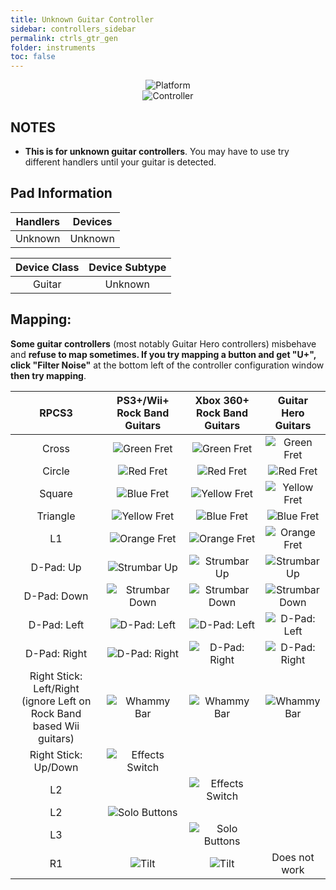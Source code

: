 ```yaml
---
title: Unknown Guitar Controller
sidebar: controllers_sidebar
permalink: ctrls_gtr_gen
folder: instruments
toc: false
---
```


<div align="center"> <img src="https://carlmylo.github.io/docu-rpcs3/images/instruments/plat/myst.png" alt="Platform" title="Platform"></div>

<div align="center"> <img src="https://carlmylo.github.io/docu-rpcs3/images/instruments/cont/mystcontrollers.png" alt="Controller" title="Controller"></div>

## NOTES  

* **This is for unknown guitar controllers**. You may have to use try different handlers until your guitar is detected.

## Pad Information

| Handlers | Devices |
|:------------------:|:---------------------:|
| Unknown | Unknown |

| Device Class | Device Subtype |
|:------------------:|:---------------------:|
| Guitar | Unknown |


## Mapping: 
 
**Some guitar controllers** (most notably Guitar Hero controllers) misbehave and **refuse to map sometimes. If you try mapping a button and get "U+", click "Filter Noise"** at the bottom left of the controller configuration window **then try mapping**.

| **RPCS3**          | **PS3+/Wii+ Rock Band Guitars** | **Xbox 360+ Rock Band Guitars** | **Guitar Hero Guitars** |
|:------------------:|:---------------------:|:---------------------:|:-----------------------:|
| Cross | ![Green Fret](https://carlmylo.github.io/docu-rpcs3/images/btns/gtrs/gf.png "Green Fret") | ![Green Fret](https://carlmylo.github.io/docu-rpcs3/images/btns/gtrs/gf.png "Green Fret") | ![Green Fret](https://carlmylo.github.io/docu-rpcs3/images/btns/gtrs/gf.png "Green Fret") |
| Circle | ![Red Fret](https://carlmylo.github.io/docu-rpcs3/images/btns/gtrs/rf.png "Red Fret") | ![Red Fret](https://carlmylo.github.io/docu-rpcs3/images/btns/gtrs/rf.png "Red Fret") | ![Red Fret](https://carlmylo.github.io/docu-rpcs3/images/btns/gtrs/rf.png "Red Fret") |
| Square | ![Blue Fret](https://carlmylo.github.io/docu-rpcs3/images/btns/gtrs/bf.png "Blue Fret") | ![Yellow Fret](https://carlmylo.github.io/docu-rpcs3/images/btns/gtrs/yf.png "Yellow Fret") | ![Yellow Fret](https://carlmylo.github.io/docu-rpcs3/images/btns/gtrs/yf.png "Yellow Fret") |
| Triangle | ![Yellow Fret](https://carlmylo.github.io/docu-rpcs3/images/btns/gtrs/yf.png "Yellow Fret") | ![Blue Fret](https://carlmylo.github.io/docu-rpcs3/images/btns/gtrs/bf.png "Blue Fret") | ![Blue Fret](https://carlmylo.github.io/docu-rpcs3/images/btns/gtrs/bf.png "Blue Fret") |
| L1 | ![Orange Fret](https://carlmylo.github.io/docu-rpcs3/images/btns/gtrs/of.png "Orange Fret") | ![Orange Fret](https://carlmylo.github.io/docu-rpcs3/images/btns/gtrs/of.png "Orange Fret") | ![Orange Fret](https://carlmylo.github.io/docu-rpcs3/images/btns/gtrs/of.png "Orange Fret") |
| D-Pad: Up | ![Strumbar Up](https://carlmylo.github.io/docu-rpcs3/images/btns/gtrs/sbu.png "Strumbar Up") | ![Strumbar Up](https://carlmylo.github.io/docu-rpcs3/images/btns/gtrs/sbu.png "Strumbar Up") | ![Strumbar Up](https://carlmylo.github.io/docu-rpcs3/images/btns/gtrs/sbu.png "Strumbar Up") |
| D-Pad: Down | ![Strumbar Down](https://carlmylo.github.io/docu-rpcs3/images/btns/gtrs/sbd.png "Strumbar Down") | ![Strumbar Down](https://carlmylo.github.io/docu-rpcs3/images/btns/gtrs/sbd.png "Strumbar Down") | ![Strumbar Down](https://carlmylo.github.io/docu-rpcs3/images/btns/gtrs/sbd.png "Strumbar Down") |
| D-Pad: Left | ![D-Pad: Left](https://carlmylo.github.io/docu-rpcs3/images/btns/gtrs/dpl.png "D-Pad: Left") | ![D-Pad: Left](https://carlmylo.github.io/docu-rpcs3/images/btns/gtrs/dpl.png "D-Pad: Left") | ![D-Pad: Left](https://carlmylo.github.io/docu-rpcs3/images/btns/gtrs/dpl.png "D-Pad: Left") |
| D-Pad: Right | ![D-Pad: Right](https://carlmylo.github.io/docu-rpcs3/images/btns/gtrs/dpr.png "D-Pad: Right") | ![D-Pad: Right](https://carlmylo.github.io/docu-rpcs3/images/btns/gtrs/dpr.png "D-Pad: Right") | ![D-Pad: Right](https://carlmylo.github.io/docu-rpcs3/images/btns/gtrs/dpr.png "D-Pad: Right") |
| Right Stick: <br/> Left/Right <br/> (ignore Left on Rock Band based Wii guitars) | ![Whammy Bar](https://carlmylo.github.io/docu-rpcs3/images/btns/gtrs/wb.png "Whammy Bar") | ![Whammy Bar](https://carlmylo.github.io/docu-rpcs3/images/btns/gtrs/wb.png "Whammy Bar") | ![Whammy Bar](https://carlmylo.github.io/docu-rpcs3/images/btns/gtrs/wb.png "Whammy Bar") |
| Right Stick: Up/Down | ![Effects Switch](https://carlmylo.github.io/docu-rpcs3/images/btns/gtrs/fx.png "Effects Switch") | | |
| L2 | | ![Effects Switch](https://carlmylo.github.io/docu-rpcs3/images/btns/gtrs/fx.png "Effects Switch") | |
| L2 | ![Solo Buttons](https://carlmylo.github.io/docu-rpcs3/images/btns/gtrs/solo.png "Solo Buttons") | | |
| L3 | | ![Solo Buttons](https://carlmylo.github.io/docu-rpcs3/images/btns/gtrs/solo.png "Solo Buttons") | |
| R1 | ![Tilt](https://carlmylo.github.io/docu-rpcs3/images/btns/gtrs/ts.png "Tilt") | ![Tilt](https://carlmylo.github.io/docu-rpcs3/images/btns/gtrs/ts.png "Tilt") | Does not work |
